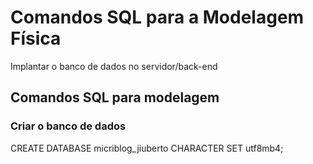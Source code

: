 # Comandos SQL para a Modelagem Física

Implantar o banco de dados no servidor/back-end

## Comandos SQL para modelagem

### Criar o banco de dados

CREATE DATABASE micriblog_jiuberto CHARACTER SET utf8mb4;